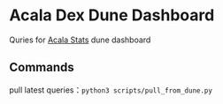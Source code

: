 # Acala Dex Dune Dashboard

Quries for [Acala Stats](https://dune.com/euphrates/acala-dex) dune dashboard

## Commands
pull latest queries：`python3 scripts/pull_from_dune.py`
